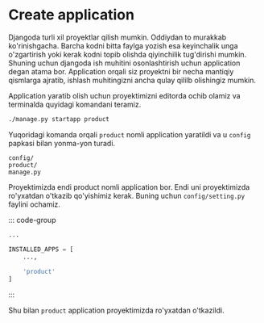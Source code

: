 # Create application

Djangoda turli xil proyektlar qilish mumkin. Oddiydan to murakkab ko'rinishgacha. Barcha kodni bitta faylga yozish esa
keyinchalik unga o'zgartirish yoki kerak kodni topib olishda qiyinchilik tug'dirishi mumkin. Shuning uchun djangoda
ish muhitini osonlashtirish uchun application degan atama bor. Application orqali siz proyektni bir necha mantiqiy
qismlarga ajratib, ishlash muhitingizni ancha qulay qililb olishingiz mumkin.

Application yaratib olish uchun proyektimizni editorda ochib olamiz va terminalda quyidagi komandani teramiz.

```bash
./manage.py startapp product
```
Yuqoridagi komanda orqali `product` nomli application yaratildi va u `config` papkasi bilan yonma-yon turadi.

```text {2}
config/
product/
manage.py
```

Proyektimizda endi product nomli application bor. Endi uni proyektimizda ro'yxatdan o'tkazib qo'yishimiz kerak.
Buning uchun `config/setting.py` faylini ochamiz.

::: code-group

```python [config/setting.py]
...

INSTALLED_APPS = [
    ...,
    
    'product'
]
```

:::

Shu bilan `product` application proyektimizda ro'yxatdan o'tkazildi.
